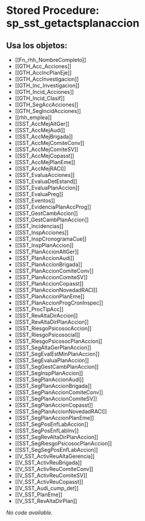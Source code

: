 # Stored Procedure: sp_sst_getactsplanaccion

## Usa los objetos:
- [[Fn_rhh_NombreCompleto]]
- [[GTH_Acc_Acciones]]
- [[GTH_AccIncPlanEje]]
- [[GTH_AccInvestigacion]]
- [[GTH_Inc_Investigacion]]
- [[GTH_Incid_Acciones]]
- [[GTH_Incid_Clasif]]
- [[GTH_SegAccAcciones]]
- [[GTH_SegIncidAcciones]]
- [[rhh_emplea]]
- [[SST_AccMejAltGer]]
- [[SST_AccMejAudi]]
- [[SST_AccMejBrigada]]
- [[SST_AccMejComiteConv]]
- [[SST_AccMejComiteSV]]
- [[SST_AccMejCopasst]]
- [[SST_AccMejPlanEme]]
- [[SST_AccMejRACI]]
- [[SST_EvaluaAcciones]]
- [[SST_EvaluaDetEstand]]
- [[SST_EvaluaPlanAccion]]
- [[SST_EvaluaPreg]]
- [[SST_Eventos]]
- [[SST_EvidenciaPlanAccProg]]
- [[SST_GestCambAccion]]
- [[SST_GestCambPlanAccion]]
- [[SST_Incidencias]]
- [[SST_InspAcciones]]
- [[SST_InspCronogramaCue]]
- [[SST_InspPlanAccion]]
- [[SST_PlanAccionAltGer]]
- [[SST_PlanAccionAudi]]
- [[SST_PlanAccionBrigada]]
- [[SST_PlanAccionComiteConv]]
- [[SST_PlanAccionComiteSV]]
- [[SST_PlanAccionCopasst]]
- [[SST_PlanAccionNovedadRACI]]
- [[SST_PlanAccionPlanEme]]
- [[SST_PlanAccionProgCronInspec]]
- [[SST_ProcTipAcc]]
- [[SST_RevAltaDirAccion]]
- [[SST_RevAltaDirPlanAccion]]
- [[SST_RiesgoPsicosocAccion]]
- [[SST_RiesgoPsicosocial]]
- [[SST_RiesgoPsicosocPlanAccion]]
- [[SST_SegAltaGerPlanAccion]]
- [[SST_SegEvalEstMinPlanAccion]]
- [[SST_SegEvaluaPlanAccion]]
- [[SST_SegGestCambPlanAccion]]
- [[SST_SegInspPlanAccion]]
- [[SST_SegPlanAccionAudi]]
- [[SST_SegPlanAccionBrigada]]
- [[SST_SegPlanAccionComiteConv]]
- [[SST_SegPlanAccionComiteSV]]
- [[SST_SegPlanAccionCopasst]]
- [[SST_SegPlanAccionNovedadRACI]]
- [[SST_SegPlanAccionPlanEme]]
- [[SST_SegPosEnfLabAccion]]
- [[SST_SegPosEnfLabInv]]
- [[SST_SegRevAltaDirPlanAccion]]
- [[SST_SegRiesgoPsicosocPlanAccion]]
- [[SST_SegSegPosEnfLabAccion]]
- [[V_SST_ActivReuAltaGerencia]]
- [[V_SST_ActivReuBrigada]]
- [[V_SST_ActivReuComiteConv]]
- [[V_SST_ActivReuComiteSV]]
- [[V_SST_ActivReuCopasst]]
- [[V_SST_Audi_cump_det]]
- [[V_SST_PlanEme]]
- [[V_SST_RevAltaDirPlan]]

*No code available.*
